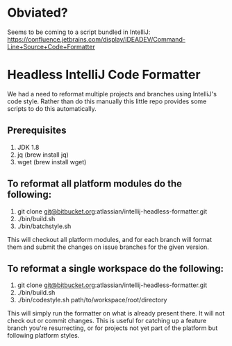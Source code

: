 # Obviated?
Seems to be coming to a script bundled in IntelliJ: https://confluence.jetbrains.com/display/IDEADEV/Command-Line+Source+Code+Formatter

# Headless IntelliJ Code Formatter

We had a need to reformat multiple projects and branches using IntelliJ's code style. Rather than do this manually this
little repo provides some scripts to do this automatically.

## Prerequisites

1. JDK 1.8
2. jq (brew install jq)
3. wget (brew install wget)

## To reformat all platform modules do the following:

1. git clone git@bitbucket.org:atlassian/intellij-headless-formatter.git
2. ./bin/build.sh
3. ./bin/batchstyle.sh

This will checkout all platform modules, and for each branch will format them and submit the changes on issue branches
for the given version.

## To reformat a single workspace do the following:

1. git clone git@bitbucket.org:atlassian/intellij-headless-formatter.git
2. ./bin/build.sh
3. ./bin/codestyle.sh path/to/workspace/root/directory

This will simply run the formatter on what is already present there. It will not check out or commit changes. This is
useful for catching up a feature branch you're resurrecting, or for projects not yet part of the platform but following platform
styles.